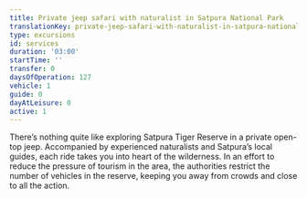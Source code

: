 ```yaml
---
title: Private jeep safari with naturalist in Satpura National Park
translationKey: private-jeep-safari-with-naturalist-in-satpura-national-park
type: excursions
id: services
duration: '03:00'
startTime: ''
transfer: 0
daysOfOperation: 127
vehicle: 1
guide: 0
dayAtLeisure: 0
active: 1
---
```

There’s nothing quite like exploring Satpura Tiger Reserve in a private open-top jeep. Accompanied by experienced naturalists and Satpura’s local guides, each ride takes you into heart of the wilderness. In an effort to reduce the pressure of tourism in the area, the authorities restrict the number of vehicles in the reserve, keeping you away from crowds and close to all the action.